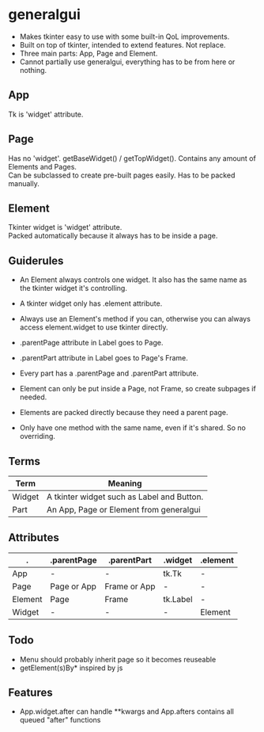 # generalgui
* Makes tkinter easy to use with some built-in QoL improvements.
* Built on top of tkinter, intended to extend features. Not replace.
* Three main parts: App, Page and Element.
* Cannot partially use generalgui, everything has to be from here or nothing.

## App
Tk is 'widget' attribute.  

## Page
Has no 'widget'. getBaseWidget() / getTopWidget().
Contains any amount of Elements and Pages.  
Can be subclassed to create pre-built pages easily.
Has to be packed manually.

## Element
Tkinter widget is 'widget' attribute.  
Packed automatically because it always has to be inside a page.  

## Guiderules
 * An Element always controls one widget. It also has the same name as the tkinter widget it's controlling.
 * A tkinter widget only has .element attribute.
 * Always use an Element's method if you can, otherwise you can always access element.widget to use tkinter directly.
 * .parentPage attribute in Label goes to Page.
 * .parentPart attribute in Label goes to Page's Frame.
 * Every part has a .parentPage and .parentPart attribute.
 * Element can only be put inside a Page, not Frame, so create subpages if needed.
 * Elements are packed directly because they need a parent page.
 
 * Only have one method with the same name, even if it's shared. So no overriding.

## Terms
Term | Meaning
---|---
Widget | A tkinter widget such as Label and Button.
Part | An App, Page or Element from generalgui

## Attributes
.  | .parentPage   | .parentPart   | .widget   | .element
---|---|---|---|---
App         | -             | -             | tk.Tk     | -
Page        | Page or App   | Frame or App  | -         | -
Element     | Page          | Frame         | tk.Label  | -
Widget      | -             | -             | -         | Element

## Todo
 * Menu should probably inherit page so it becomes reuseable
 * getElement(s)By* inspired by js

## Features
 * App.widget.after can handle **kwargs and App.afters contains all queued "after" functions
